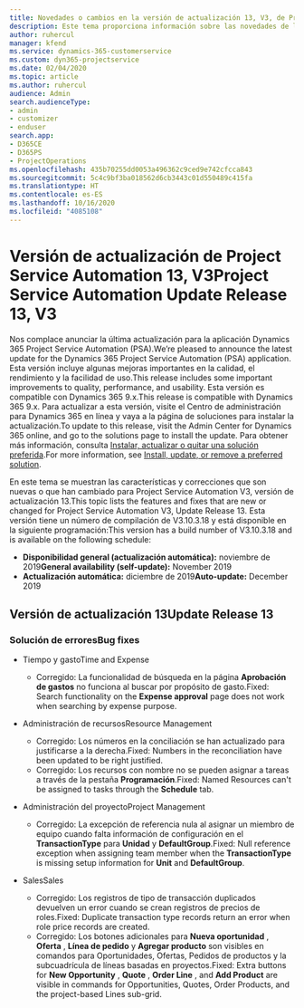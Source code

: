 ```yaml
---
title: Novedades o cambios en la versión de actualización 13, V3, de Project Service Automation
description: Este tema proporciona información sobre las novedades de la versión de actualización 13 de Project Service Automation, V3.
author: ruhercul
manager: kfend
ms.service: dynamics-365-customerservice
ms.custom: dyn365-projectservice
ms.date: 02/04/2020
ms.topic: article
ms.author: ruhercul
audience: Admin
search.audienceType:
- admin
- customizer
- enduser
search.app:
- D365CE
- D365PS
- ProjectOperations
ms.openlocfilehash: 435b70255dd0053a496362c9ced9e742cfcca843
ms.sourcegitcommit: 5c4c9bf3ba018562d6cb3443c01d550489c415fa
ms.translationtype: HT
ms.contentlocale: es-ES
ms.lasthandoff: 10/16/2020
ms.locfileid: "4085108"
---
```

# <a name="project-service-automation-update-release-13-v3"></a><span data-ttu-id="1f26f-103">Versión de actualización de Project Service Automation 13, V3</span><span class="sxs-lookup"><span data-stu-id="1f26f-103">Project Service Automation Update Release 13, V3</span></span>
<span data-ttu-id="1f26f-104">Nos complace anunciar la última actualización para la aplicación Dynamics 365 Project Service Automation (PSA).</span><span class="sxs-lookup"><span data-stu-id="1f26f-104">We’re pleased to announce the latest update for the Dynamics 365 Project Service Automation (PSA) application.</span></span> <span data-ttu-id="1f26f-105">Esta versión incluye algunas mejoras importantes en la calidad, el rendimiento y la facilidad de uso.</span><span class="sxs-lookup"><span data-stu-id="1f26f-105">This release includes some important improvements to quality, performance, and usability.</span></span> <span data-ttu-id="1f26f-106">Esta versión es compatible con Dynamics 365 9.x.</span><span class="sxs-lookup"><span data-stu-id="1f26f-106">This release is compatible with Dynamics 365 9.x.</span></span> <span data-ttu-id="1f26f-107">Para actualizar a esta versión, visite el Centro de administración para Dynamics 365 en línea y vaya a la página de soluciones para instalar la actualización.</span><span class="sxs-lookup"><span data-stu-id="1f26f-107">To update to this release, visit the Admin Center for Dynamics 365 online, and go to the solutions page to install the update.</span></span> <span data-ttu-id="1f26f-108">Para obtener más información, consulta [Instalar, actualizar o quitar una solución preferida](https://docs.microsoft.com/power-platform/admin/install-remove-preferred-solution).</span><span class="sxs-lookup"><span data-stu-id="1f26f-108">For more information, see [Install, update, or remove a preferred solution](https://docs.microsoft.com/power-platform/admin/install-remove-preferred-solution).</span></span>

<span data-ttu-id="1f26f-109">En este tema se muestran las características y correcciones que son nuevas o que han cambiado para Project Service Automation V3, versión de actualización 13.</span><span class="sxs-lookup"><span data-stu-id="1f26f-109">This topic lists the features and fixes that are new or changed for Project Service Automation V3, Update Release 13.</span></span> <span data-ttu-id="1f26f-110">Esta versión tiene un número de compilación de V3.10.3.18 y está disponible en la siguiente programación:</span><span class="sxs-lookup"><span data-stu-id="1f26f-110">This version has a build number of V3.10.3.18 and is available on the following schedule:</span></span>

- <span data-ttu-id="1f26f-111">**Disponibilidad general (actualización automática):** noviembre de 2019</span><span class="sxs-lookup"><span data-stu-id="1f26f-111">**General availability (self-update):** November 2019</span></span>
- <span data-ttu-id="1f26f-112">**Actualización automática:** diciembre de 2019</span><span class="sxs-lookup"><span data-stu-id="1f26f-112">**Auto-update:** December 2019</span></span>


## <a name="update-release-13"></a><span data-ttu-id="1f26f-113">Versión de actualización 13</span><span class="sxs-lookup"><span data-stu-id="1f26f-113">Update Release 13</span></span> 

### <a name="bug-fixes"></a><span data-ttu-id="1f26f-114">Solución de errores</span><span class="sxs-lookup"><span data-stu-id="1f26f-114">Bug fixes</span></span>

- <span data-ttu-id="1f26f-115">Tiempo y gasto</span><span class="sxs-lookup"><span data-stu-id="1f26f-115">Time and Expense</span></span>

     - <span data-ttu-id="1f26f-116">Corregido: La funcionalidad de búsqueda en la página **Aprobación de gastos** no funciona al buscar por propósito de gasto.</span><span class="sxs-lookup"><span data-stu-id="1f26f-116">Fixed: Search functionality on the **Expense approval** page does not work when searching by expense purpose.</span></span>

- <span data-ttu-id="1f26f-117">Administración de recursos</span><span class="sxs-lookup"><span data-stu-id="1f26f-117">Resource Management</span></span>

     - <span data-ttu-id="1f26f-118">Corregido: Los números en la conciliación se han actualizado para justificarse a la derecha.</span><span class="sxs-lookup"><span data-stu-id="1f26f-118">Fixed: Numbers in the reconciliation have been updated to be right justified.</span></span>
     - <span data-ttu-id="1f26f-119">Corregido: Los recursos con nombre no se pueden asignar a tareas a través de la pestaña **Programación**.</span><span class="sxs-lookup"><span data-stu-id="1f26f-119">Fixed: Named Resources can't be assigned to tasks through the **Schedule** tab.</span></span>

- <span data-ttu-id="1f26f-120">Administración del proyecto</span><span class="sxs-lookup"><span data-stu-id="1f26f-120">Project Management</span></span>

     - <span data-ttu-id="1f26f-121">Corregido: La excepción de referencia nula al asignar un miembro de equipo cuando falta información de configuración en el **TransactionType** para **Unidad** y **DefaultGroup**.</span><span class="sxs-lookup"><span data-stu-id="1f26f-121">Fixed: Null reference exception when assigning team member when the **TransactionType** is missing setup information for **Unit** and **DefaultGroup**.</span></span>

- <span data-ttu-id="1f26f-122">Sales</span><span class="sxs-lookup"><span data-stu-id="1f26f-122">Sales</span></span>

     - <span data-ttu-id="1f26f-123">Corregido: Los registros de tipo de transacción duplicados devuelven un error cuando se crean registros de precios de roles.</span><span class="sxs-lookup"><span data-stu-id="1f26f-123">Fixed: Duplicate transaction type records return an error when role price records are created.</span></span>
     - <span data-ttu-id="1f26f-124">Corregido: Los botones adicionales para **Nueva oportunidad** , **Oferta** , **Línea de pedido** y **Agregar producto** son visibles en comandos para Oportunidades, Ofertas, Pedidos de productos y la subcuadrícula de líneas basadas en proyectos.</span><span class="sxs-lookup"><span data-stu-id="1f26f-124">Fixed: Extra buttons for **New Opportunity** , **Quote** , **Order Line** , and **Add Product** are visible in commands for Opportunities, Quotes, Order Products, and the project-based Lines sub-grid.</span></span>


